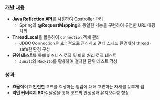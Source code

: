 ### 개발 내용
- **Java Reflection API**를 사용하여 Controller 관리
  - Spring의 **@RequestMapping**과 동일한 기능을 구현하여 유연한 URL 매핑 처리
- **ThreadLocal**을 활용하여 `Connection` 객체 관리
  - JDBC Connection을 효과적으로 관리하고 멀티 스레드 환경에서 thread-safe한 환경 구성
- **단위 테스트**를 통해 비즈니스 로직 및 예외 처리 로직 테스트
  - `Junit5`와 `Mockito`를 활용하여 철저한 단위 테스트 작성

### 성과
- **효율적**이고 **안전한** 코드를 작성하는 방법에 대해 고민하는 자세를 갖추게 됨
- **라인 커버리지 80%** 달성을 통해 코드의 안정성과 유지보수성 향상
